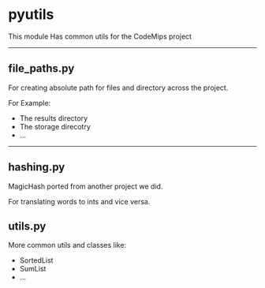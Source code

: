 # pyutils

This module Has common utils for the CodeMips project

---

## file_paths.py

For creating absolute path for files and directory across the project.

For Example:
 * The results directory
 * The storage direcotry
 * ...

---

## hashing.py

MagicHash ported from another project we did.

For translating words to ints and vice versa.

## utils.py

More common utils and classes like:

 * SortedList
 * SumList
 * ...